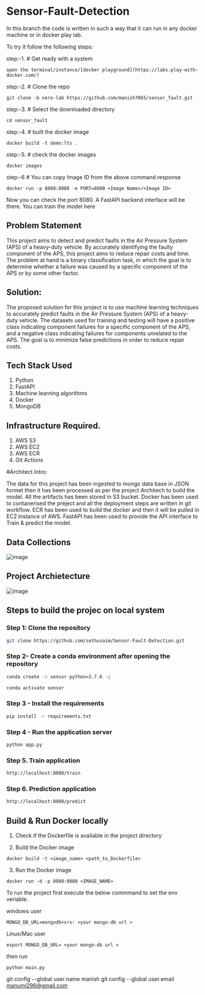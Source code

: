 # Sensor-Fault-Detection

In this branch the code is written in such a way that it can run in any docker machine or in docker play lab.

To try it follow the following steps:

step:-1. # Get ready with a system
```
open the terminal/instance/[docker playground](https://labs.play-with-docker.com/)
```

step:-2. # Clone the repo
```
git clone -b nero-lab https://github.com/manish7065/sensor_fault.git  
```

step:-3. # Select the downloaded directory 
```
cd sensor_fault 
```
step:-4. # built the docker image
```
docker build -t demo:lts . 
```
step:-5. # check the docker images
```
docker images
```
step:-6 # You can copy Image ID from the above command response
```
docker run -p 8080:8080 -e PORT=8080 <Image Name>/<Image ID>
```
Now you can check the port 8080. A FastAPI backend interface will be there.
You can train the model here


## Problem Statement

This project aims to detect and predict faults in the Air Pressure System (APS) of a heavy-duty vehicle. By accurately identifying the faulty component of the APS, this project aims to reduce repair costs and time. The problem at hand is a binary classification task, in which the goal is to determine whether a failure was caused by a specific component of the APS or by some other factor.

## Solution:
The proposed solution for this project is to use machine learning techniques to accurately predict faults in the Air Pressure System (APS) of a heavy-duty vehicle. The datasets used for training and testing will have a positive class indicating component failures for a specific component of the APS, and a negative class indicating failures for components unrelated to the APS. The goal is to minimize false predictions in order to reduce repair costs.

## Tech Stack Used
1. Python 
2. FastAPI 
3. Machine learning algorithms
4. Docker
5. MongoDB

## Infrastructure Required.

1. AWS S3
2. AWS EC2
3. AWS ECR
4. Git Actions

#Architect Intro:

The data for this project has been ingested to mongo data base in JSON formet then it has been processed as per the project Architech to build the model. All the artifacts has been stored in S3 bucket.
Docker has been used to contanerised the preject and all the deployment steps are written in git workflow.
ECR has been used to build the docker and then it will be pulled in EC2 instance of AWS.
FastAPI has been used to provide the API interface to Train & predict the model.


## Data Collections
![image](https://user-images.githubusercontent.com/57321948/193536736-5ccff349-d1fb-486e-b920-02ad7974d089.png)


## Project Archietecture
![image](https://user-images.githubusercontent.com/57321948/193536768-ae704adc-32d9-4c6c-b234-79c152f756c5.png)



## Steps to build the projec on local system

### Step 1: Clone the repository
```bash
git clone https://github.com/sethusaim/Sensor-Fault-Detection.git
```

### Step 2- Create a conda environment after opening the repository

```bash
conda create -n sensor python=3.7.6 -y
```

```bash
conda activate sensor
```

### Step 3 - Install the requirements
```bash
pip install -r requirements.txt
```


### Step 4 - Run the application server
```bash
python app.py
```

### Step 5. Train application
```bash
http://localhost:8080/train

```

### Step 6. Prediction application
```bash
http://localhost:8080/predict

```

## Build & Run Docker locally

1. Check if the Dockerfile is available in the project directory

2. Build the Docker image
```
docker build -t <image_name> <path_to_Dockerfile>

```

3. Run the Docker image
```
docker run -d -p 8080:8080 <IMAGE_NAME>
```

To run the project  first execute the below commmand to set the env veriable.

windows user

```
MONGO_DB_URL=mongodb+srv: <your mongo-db url >
```

Linux/Mac user

```
export MONGO_DB_URL= <your mongo-db url >
```

then run 
```
python main.py
```

git config --global user.name manish
git config --global user.email manumi296@gmail.com